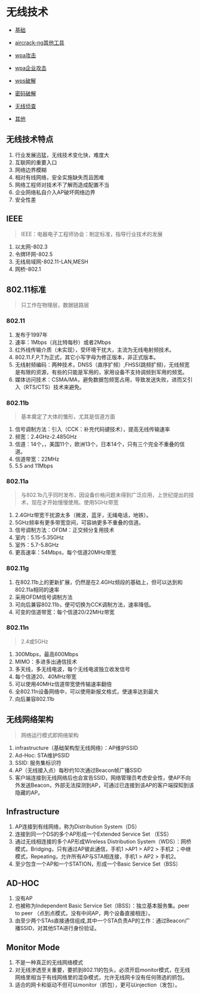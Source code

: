 
# 无线技术

* [基础](./无线技术-基础.md)

* [aircrack-ng其他工具](./无线技术-aircrack-ng其他工具.md)

* [wpa攻击](./无线技术-wpa攻击.md)

* [wpa企业攻击](./无线技术-wpa企业攻击.md)

* [wps破解](./无线技术-wps破解.md)

* [密码破解](./无线技术-密码破解.md)

* [无线侦查](./无线技术-无线侦查.md)

* [其他](./无线技术-其他.md)



## 无线技术特点
1. 行业发展迅猛，无线技术变化快，难度大
2. 互联网的重要入口
3. 网络边界模糊
4. 相对有线网络，安全实施缺失而且困难
5. 网络工程师对技术不了解而造成配置不当
5. 企业网络私自介入AP破坏网络边界
5. 安全性差

## IEEE
> IEEE：电器电子工程师协会：制定标准，指导行业技术的发展

1. 以太网-802.3
2. 令牌环网-802.5
3. 无线局域网-802.11-LAN,MESH
4. 网桥-802.1

## 802.11标准
> 只工作在物理层，数据链路层

### 802.11

1. 发布于1997年
2. 速率：1Mbps（兆比特每秒）或者2Mbps
3. 红外线传输介质（未实现），受环境干扰大，主流为无线电射频技术。
4. 802.11.F,P,T为正式，其它小写字母为修正版本，非正式版本。
5. 无线射频编码：两种技术，DNSS（直序扩频）,FHSS(跳频扩频)，无线频宽是有限的资源，有些的只能是军用的，家用设备不支持调频到军用的频宽。
6. 媒体访问技术：CSMA/MA，避免数据包频宽占用，导致发送失败，进而又引入（RTS/CTS）技术来避免。

### 802.11b
> 基本奠定了大体的雏形，尤其是信道方面

1. 信号调制方法：引入（CCK：补充代码键技术），提高无线传输速率
1. 频宽：2.4GHz-2.485GHz
1. 信道：14个，，美国11个，欧洲13个，日本14个，只有三个完全不重叠的信道。
1. 信道带宽：22MHz
1. 5.5 and 11Mbps

### 802.11a
> 与802.1b几乎同时发布，因设备价格问题未得到广泛应用，上世纪提出的技术，现在才开始慢慢使用。使用5GHz带宽

1. 2.4GHz带宽干扰源太多（微波，蓝牙，无绳电话，地铁）。
1. 5GHz频率有更多带宽空间，可容纳更多不重叠的信道。
1. 信号调制方法：OFDM：正交频分复用技术
1. 室内：5.15-5.35GHz
1. 室外：5.7-5.8GHz
1. 更高速率：54Mbps，每个信道20MHz带宽

### 802.11g

1. 在802.11b上的更新扩展，仍然是在2.4GHz频段的基础上，但可以达到和802.11a相同的速率
1. 采用OFDM信号调制方法
1. 可向后兼容802.11b，便可切换为CCK调制方法，速率降低。
1. 可变的信道带宽：每个信道20/22MHz带宽

### 802.11n
> 2.4或5GHz

1. 300Mbps，最高600Mbps
1. MIMO：多进多出通信技术
1. 多天线，多无线电波，每个无线电波独立收发信号
1. 每个信道20、40MHz带宽
1. 可以使用40MHz信道带宽使传输速率翻倍
1. 全802.11n设备网络中，可以使用新报文格式，使速率达到最大
1. 向后兼容802.11b



## 无线网络架构

> 网络运行模式即网络架构

1. infrastructure（基础架构型无线网络）：AP维护SSID
1. Ad-Hoc: STA维护SSID
1. SSID: 服务集标识符
1. AP（无线接入点）每秒约10次通过Beacon帧广播SSID
1. 客户端连接到无线网络后也会宣告SSID，网络管理员考虑安全性，使AP不向外发送Beacon，外部无法探测到AP，可通过已连接到该AP的客户端探知到该隐藏的AP。


## Infrastructure

1. AP连接到有线网络，称为Distribution System（DS）
1. 连接到同一个DS的多个AP形成一个Extended Service Set （ESS）
1. 通过无线相连接的多个AP形成Wireless Distribution System（WDS）：网桥模式，Bridging，只有通过AP彼此通信，手机1 >AP1 > AP2 > 手机2 ；中继模式，Repeating，允许所有AP与STA相连接，手机1 > AP2 > 手机2。
1. 至少包含一个AP和一个STATION，形成一个Basic Service Set（BSS）
   

## AD-HOC
1. 没有AP
1. 也被称为Independent Basic Service Set（IBSS）：独立基本服务集。peer to peer （点到点模式，没有中间AP，两个设备直接相连）。
1. 由至少两个STAs直接通信组成,其中一个STA负责AP的工作：通过Beacon广播SSID，对其他STA进行身份验证。


## Monitor Mode
1. 不是一种真正的无线网络模式
1. 对无线渗透至关重要，要抓到802.11的包头，必须开启monitor模式，在无线网络里相当于有线网络里的混杂模式，允许无线网卡没有任何筛选的抓包。
1. 适合的网卡和驱动不但可以monitor（抓包），更可以injection（发包）。


